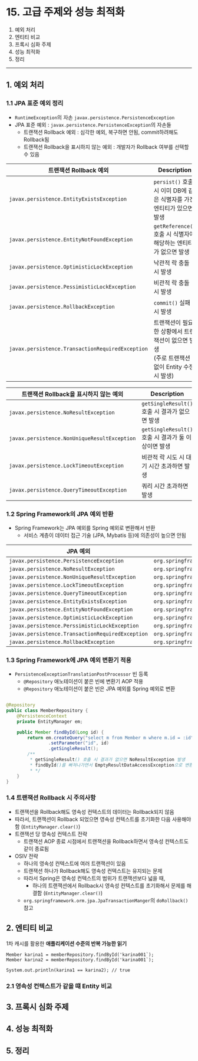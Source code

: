 # 15. 고급 주제와 성능 최적화

1. 예외 처리
2. 엔티티 비교
3. 프록시 심화 주제
4. 성능 최적화
5. 정리

---

## 1. 예외 처리

### 1.1 JPA 표준 예외 정리

- `RuntimeException`의 자손 `javax.persistence.PersistenceException`
- JPA 표준 예외 : `javax.persistence.PersistenceException`의 자손들
    - 트랜잭션 Rollback 예외 : 심각한 예외, 복구하면 안됨, commit하려해도 Rollback됨
    - 트랜잭션 Rollback을 표시하지 않는 예외 : 개발자가 Rollback 여부를 선택할 수 있음

| 트랜잭션 Rollback 예외                                 | Description                                                 |
|--------------------------------------------------|-------------------------------------------------------------|
| `javax.persistence.EntityExistsException`        | `persist()` 호출 시 이미 DB에 같은 식별자를 가진 엔티티가 있으면 발생              |
| `javax.persistence.EntityNotFoundException`      | `getReference()` 호출 시 식별자에 해당하는 엔티티가 없으면 발생                 |
| `javax.persistence.OptimisticLockException`      | 낙관적 락 충돌 시 발생                                               |
| `javax.persistence.PessimisticLockException`     | 비관적 락 충돌 시 발생                                               |
| `javax.persistence.RollbackException`            | `commit()` 실패 시 발생                                          |
| `javax.persistence.TransactionRequiredException` | 트랜잭션이 필요한 상황에서 트랜잭션이 없으면 발생<br/>(주로 트랜잭션 없이 Entity 수정 시 발생) |

| 트랜잭션 Rollback을 표시하지 않는 예외                    | Description                            |
|----------------------------------------------|----------------------------------------|
| `javax.persistence.NoResultException`        | `getSingleResult()` 호출 시 결과가 없으면 발생    |
| `javax.persistence.NonUniqueResultException` | `getSingleResult()` 호출 시 결과가 둘 이상이면 발생 |
| `javax.persistence.LockTimeoutException`     | 비관적 락 시도 시 대기 시간 초과하면 발생               |
| `javax.persistence.QueryTimeoutException`    | 쿼리 시간 초과하면 발생                          |

### 1.2 Spring Framework의 JPA 예외 반환

- Spring Framework는 JPA 예외를 Spring 예외로 변환해서 반환
    - 서비스 계층이 데이터 접근 기술 (JPA, Mybatis 등)에 의존성이 높으면 안됨

| JPA 예외                                           | Spring 예외                                                        |
|--------------------------------------------------|------------------------------------------------------------------|
| `javax.persistence.PersistenceException`         | `org.springframework.orm.jpa.JpaSystemException`                 |
| `javax.persistence.NoResultException`            | `org.springframework.dao.EmptyResultDataAccessException`         |
| `javax.persistence.NonUniqueResultException`     | `org.springframework.dao.IncorrectResultSizeDataAccessException` |
| `javax.persistence.LockTimeoutException`         | `org.springframework.dao.CannotAcquireLockException`             |
| `javax.persistence.QueryTimeoutException`        | `org.springframework.dao.QueryTimeoutException`                  |
| `javax.persistence.EntityExistsException`        | `org.springframework.dao.DataViolationException`                 |
| `javax.persistence.EntityNotFoundException`      | `org.springframework.dao.DataRetrievalFailureException`          |
| `javax.persistence.OptimisticLockException`      | `org.springframework.dao.OptimisticLockingFailureException`      |
| `javax.persistence.PerssimisticLockException`    | `org.springframework.dao.PessimisticLockingFailureException`     |
| `javax.persistence.TransactionRequiredException` | `org.springframework.dao.InvalidDataAccessApiUsageException`     |                           
| `javax.persistence.RollbackException`            | `org.springframework.transaction.TransactionSystemException`     |                              

### 1.3 Spring Framework에 JPA 예외 변환기 적용

- `PersistenceExceptionTranslationPostProcessor` 빈 등록
    - `@Repository` 애노테이션이 붙은 빈에 변환기 AOP 적용
    - `@Repository` 애노테이션이 붙은 빈은 JPA 예외를 Spring 예외로 변환

```java

@Repository
public class MemberRepository {
    @PersistenceContext
    private EntityManager em;

    public Member findById(Long id) {
        return em.createQuery("select m from Member m where m.id = :id", Member.class)
                .setParameter("id", id)
                .getSingleResult();
        /**
         * getSingleResult() 호출 시 결과가 없으면 NoResultException 발생
         * findById()를 빠져나가면서 EmptyResultDataAccessException으로 변환
         * */
    }
}
```

### 1.4 트랜잭션 Rollback 시 주의사항

- 트랜잭션을 Rollback해도 영속성 컨텍스트의 데이터는 Rollback되지 않음
- 따라서, 트랜잭션이 Rollback 되었으면 영속성 컨텍스트를 초기화한 다음 사용해야 함 (`EntityManager.clear()`)
- 트랜잭션 당 영속성 컨텍스트 전략
    - 트랜잭션 AOP 종료 시점에서 트랜잭션을 Rollback하면서 영속성 컨텍스트도 같이 종료됨
- OSIV 전략
    - 하나의 영속성 컨텍스트에 여러 트랜잭션이 있음
    - 트랜잭션 하나가 Rollback해도 영속성 컨텍스트는 유지되는 문제
    - 따라서 Spring은 영속성 컨텍스트의 범위가 트랜잭션보다 넓을 때,
        - 하나의 트랜잭션에서 Rollback시 영속성 컨텍스트를 초기화해서 문제를 해결함 (`EntityManager.clear()`)
    - `org.springframework.orm.jpa.JpaTransactionManger`의 `doRollback()` 참고

## 2. 엔티티 비교

1차 캐시를 활용한 **애플리케이션 수준의 반복 가능한 읽기**

````
Member karina1 = memberRepository.findById('karina001`);
Member karina2 = memberRepository.findById('karina001`);

System.out.println(karina1 == karina2); // true
````

### 2.1 영속성 컨텍스트가 같을 떄 Entity 비교



## 3. 프록시 심화 주제

## 4. 성능 최적화

## 5. 정리